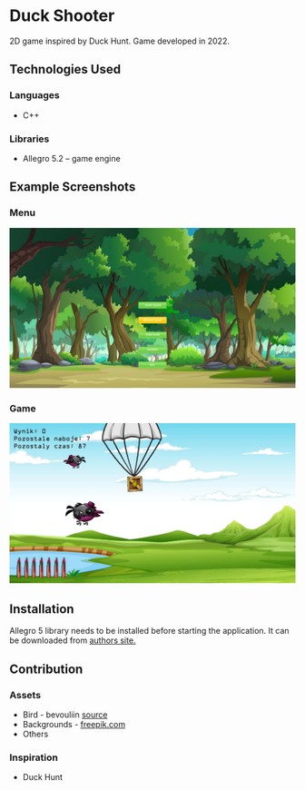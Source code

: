 # Duck Shooter
2D game inspired by Duck Hunt. Game developed in 2022.

## Technologies Used
### Languages
- C++
### Libraries
- Allegro 5.2 – game engine

## Example Screenshots
### Menu
![Menu](./Images/ss_menu.png)
### Game
![Game](./Images/ss_game.png)

## Installation
Allegro 5 library needs to be installed before starting the application. It can be downloaded from [authors site.](https://liballeg.org/)

## Contribution
### Assets
- Bird - bevouliin [source](https://bevouliin.com)
- Backgrounds - [freepik.com](https://www.freepik.com)
- Others
### Inspiration
- Duck Hunt
